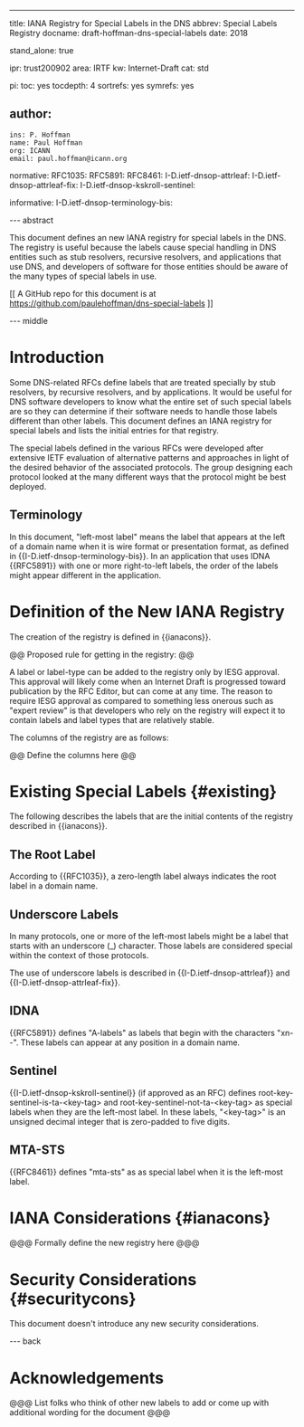 ---
title: IANA Registry for Special Labels in the DNS
abbrev: Special Labels Registry
docname: draft-hoffman-dns-special-labels
date: 2018

stand_alone: true

ipr: trust200902
area: IRTF
kw: Internet-Draft
cat: std

pi:
  toc: yes
  tocdepth: 4
  sortrefs: yes
  symrefs: yes

author:
  -
    ins: P. Hoffman
    name: Paul Hoffman
    org: ICANN
    email: paul.hoffman@icann.org

normative:
  RFC1035:
  RFC5891:
  RFC8461:
  I-D.ietf-dnsop-attrleaf:
  I-D.ietf-dnsop-attrleaf-fix:
  I-D.ietf-dnsop-kskroll-sentinel:

informative:
  I-D.ietf-dnsop-terminology-bis:

--- abstract

This document defines an new IANA registry for special labels in the DNS.
The registry is useful because the labels cause special handling in DNS
entities such as stub resolvers, recursive resolvers, and applications
that use DNS, and developers of software for those entities should be aware of the
many types of special labels in use.

\[\[ A GitHub repo for this document is at
https://github.com/paulehoffman/dns-special-labels \]\]

--- middle

Introduction
=====

Some DNS-related RFCs define labels that are treated specially by stub resolvers,
by recursive resolvers, and by applications.
It would be useful for DNS software developers to know what the entire set of
such special labels are so they can determine if their software needs to
handle those labels different than other labels.
This document defines an IANA registry for special labels and lists the
initial entries for that registry.

The special labels defined in the various RFCs were developed
after extensive IETF evaluation of alternative patterns and approaches in
light of the desired behavior of the associated protocols.
The group designing each protocol looked at the many different ways that
the protocol might be best deployed.

## Terminology

In this document, "left-most label" means the label that appears at the left
of a domain name when it is wire format or presentation format, as defined
in {{I-D.ietf-dnsop-terminology-bis}}.
In an application that uses IDNA {{RFC5891}} with one or more right-to-left
labels, the order of the labels might appear different in the application.


Definition of the New IANA Registry
=====

The creation of the registry is defined in {{ianacons}}.

@@ Proposed rule for getting in the registry: @@

A label or label-type can be added to the registry only by IESG approval.
This approval will likely come when an Internet Draft is progressed toward
publication by the RFC Editor, but can come at any time.
The reason to require IESG approval as compared to something less onerous
such as "expert review" is that developers who rely on the registry will
expect it to contain labels and label types that are relatively stable.

The columns of the registry are as follows:

@@ Define the columns here @@


Existing Special Labels {#existing}
=====

The following describes the labels that are the initial contents of the registry
described in {{ianacons}}. 

## The Root Label

According to {{RFC1035}}, a zero-length label always indicates the root label in
a domain name.

## Underscore Labels

In many protocols, one or more of the left-most labels might be a label that starts
with an underscore (_) character. Those labels are considered special within
the context of those protocols.

The use of underscore labels is described in {{I-D.ietf-dnsop-attrleaf}} and
{{I-D.ietf-dnsop-attrleaf-fix}}.

## IDNA

{{RFC5891}} defines "A-labels" as labels that begin with the characters "xn--".
These labels can appear at any position in a domain name.

## Sentinel

{{I-D.ietf-dnsop-kskroll-sentinel}} (if approved as an RFC) defines
root-key-sentinel-is-ta-\<key-tag\> and root-key-sentinel-not-ta-\<key-tag\>
as special labels when they are the left-most label. In these labels,
"\<key-tag\>" is an unsigned decimal integer that is zero-padded to five
digits.

## MTA-STS

{{RFC8461}} defines "mta-sts" as as special label when it is the left-most label.


IANA Considerations {#ianacons}
=====

@@@ Formally define the new registry here @@@


Security Considerations {#securitycons}
=====

This document doesn't introduce any new security considerations.

--- back

Acknowledgements
=====

@@@ List folks who think of other new labels to add or come up with additional
wording for the document @@@
